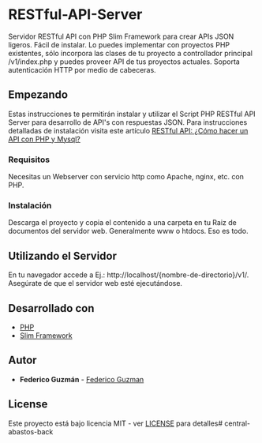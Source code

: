 # RESTful-API-Server

Servidor RESTful API con PHP Slim Framework para crear APIs JSON ligeros. Fácil de instalar. Lo puedes implementar con proyectos PHP existentes, sólo incorpora las clases de tu proyecto a controllador principal /v1/index.php y puedes proveer API de tus proyectos actuales. Soporta autenticación HTTP por medio de cabeceras.

## Empezando

Estas instrucciones te permitirán instalar y utilizar el Script PHP RESTful API Server para desarrollo de API's con respuestas JSON. Para instrucciones detalladas de instalación visita este artículo  [RESTful API: ¿Cómo hacer un API con PHP y Mysql?](http://www.weblantropia.com/2016/08/30/restful-api-api-php-mysql/)

### Requisitos

Necesitas un Webserver con servicio http como Apache, nginx, etc. con PHP.

### Instalación

Descarga el proyecto y copia el contenido a una carpeta en tu Raiz de documentos del servidor web. Generalmente www o htdocs. Eso es todo.

## Utilizando el Servidor

En tu navegador accede a  Ej.: http://localhost/{nombre-de-directorio}/v1/. Asegúrate de que el servidor web esté ejecutándose.

## Desarrollado con

* [PHP](http://php.net)
* [Slim Framework](https://github.com/slimphp/Slim)

## Autor

* **Federico Guzmán** - [Federico Guzman](http://about.me/federicoguzman)

## License

Este proyecto está bajo licencia MIT - ver [LICENSE](https://github.com/weblantropia/RESTful-API-Server/blob/master/LICENSE) para detalles# central-abastos-back
